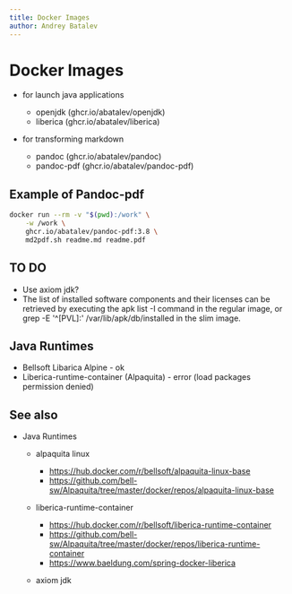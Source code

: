 ```yaml
---
title: Docker Images
author: Andrey Batalev
---
```


# Docker Images

- for launch java applications
  - openjdk (ghcr.io/abatalev/openjdk)
  - liberica (ghcr.io/abatalev/liberica)

- for transforming markdown
  - pandoc (ghcr.io/abatalev/pandoc)
  - pandoc-pdf (ghcr.io/abatalev/pandoc-pdf)

## Example of Pandoc-pdf 

```sh
docker run --rm -v "$(pwd):/work" \
    -w /work \
    ghcr.io/abatalev/pandoc-pdf:3.8 \
    md2pdf.sh readme.md readme.pdf
```

## TO DO

- Use axiom jdk?
- The list of installed software components and their licenses 
  can be retrieved by executing the apk list -I command in the 
  regular image, or grep -E '^[PVL]:' /var/lib/apk/db/installed in the slim image.

## Java Runtimes

- Bellsoft Libarica Alpine - ok
- Liberica-runtime-container (Alpaquita) - error (load packages permission denied)

## See also

- Java Runtimes 
  - alpaquita linux 
    - https://hub.docker.com/r/bellsoft/alpaquita-linux-base
    - https://github.com/bell-sw/Alpaquita/tree/master/docker/repos/alpaquita-linux-base

  - liberica-runtime-container 
    - https://hub.docker.com/r/bellsoft/liberica-runtime-container
    - https://github.com/bell-sw/Alpaquita/tree/master/docker/repos/liberica-runtime-container
    - https://www.baeldung.com/spring-docker-liberica

  - axiom jdk